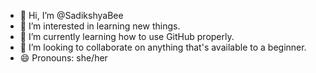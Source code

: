- 👋 Hi, I’m @SadikshyaBee
- 👀 I’m interested in learning new things.
- 🌱 I’m currently learning how to use GitHub properly.
- 💞️ I’m looking to collaborate on anything that's available to a beginner.
- 😄 Pronouns: she/her
  

<!---
SadikshyaBee/SadikshyaBee is a ✨ special ✨ repository because its `README.md` (this file) appears on your GitHub profile.
You can click the Preview link to take a look at your changes.
--->
